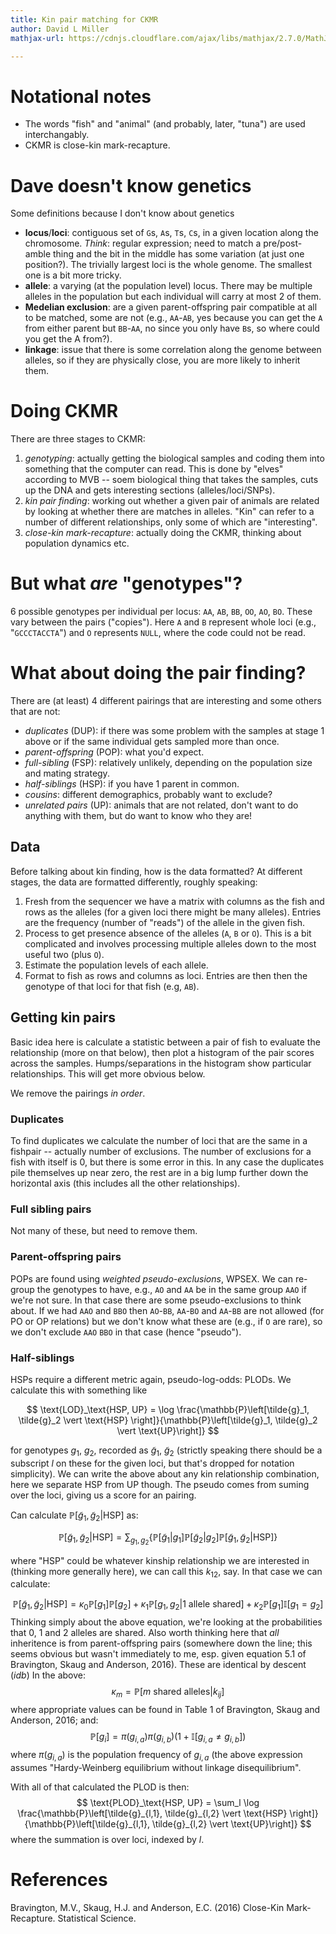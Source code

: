 ```yaml
---
title: Kin pair matching for CKMR
author: David L Miller
mathjax-url: https://cdnjs.cloudflare.com/ajax/libs/mathjax/2.7.0/MathJax.js

---
```


# Notational notes

- The words "fish" and "animal" (and probably, later, "tuna") are used interchangably.
- CKMR is close-kin mark-recapture.

# Dave doesn't know genetics

Some definitions because I don't know about genetics

- **locus**/**loci**: contiguous set of `G`s, `A`s, `T`s, `C`s, in a given location along the chromosome. *Think*: regular expression; need to match a pre/post-amble thing and the bit in the middle has some variation (at just one position?). The trivially largest loci is the whole genome. The smallest one is a bit more tricky.
- **allele**: a varying (at the population level) locus. There may be multiple alleles in the population but each individual will carry at most 2 of them.
- **Medelian exclusion**: are a given parent-offspring pair compatible at all to be matched, some are not (e.g., `AA`-`AB`, yes because you can get the `A` from either parent but `BB`-`AA`, no since you only have `B`s, so where could you get the A from?).
- **linkage**: issue that there is some correlation along the genome between alleles, so if they are physically close, you are more likely to inherit them.


# Doing CKMR

There are three stages to CKMR:

1. *genotyping*: actually getting the biological samples and coding them into something that the computer can read. This is done by "elves" according to MVB -- soem biological thing that takes the samples, cuts up the DNA and gets interesting sections (alleles/loci/SNPs).
2. *kin pair finding*: working out whether a given pair of animals are related by looking at whether there are matches in alleles. "Kin" can refer to a number of different relationships, only some of which are "interesting".
3. *close-kin mark-recapture*: actually doing the CKMR, thinking about population dynamics etc.

# But what *are* "genotypes"?

6 possible genotypes per individual per locus: `AA`, `AB`, `BB`, `OO`, `AO`, `BO`. These vary between the pairs ("copies"). Here `A` and `B` represent whole loci (e.g., "`GCCCTACCTA`") and `O` represents `NULL`, where the code could not be read.

# What about doing the pair finding?

There are (at least) 4 different pairings that are interesting and some others that are not:

- *duplicates* (DUP): if there was some problem with the samples at stage 1 above or if the same individual gets sampled more than once.
- *parent-offspring* (POP): what you'd expect.
- *full-sibling* (FSP): relatively unlikely, depending on the population size and mating strategy.
- *half-siblings* (HSP): if you have 1 parent in common.
- *cousins*: different demographics, probably want to exclude?
- *unrelated pairs* (UP): animals that are not related, don't want to do anything with them, but do want to know who they are!

## Data

Before talking about kin finding, how is the data formatted? At different stages, the data are formatted differently, roughly speaking:

1. Fresh from the sequencer we have a matrix with columns as the fish and rows as the alleles (for a given loci there might be many alleles). Entries are the frequency (number of "reads") of the allele in the given fish.
2. Process to get presence absence of the alleles (`A`, `B` or `O`). This is a bit complicated and involves processing multiple alleles down to the most useful two (plus `O`).
3. Estimate the population levels of each allele.
4. Format to fish as rows and columns as loci. Entries are then then the genotype of that loci for that fish (e.g, `AB`).

## Getting kin pairs

Basic idea here is calculate a statistic between a pair of fish to evaluate the relationship (more on that below), then plot a histogram of the pair scores across the samples. Humps/separations in the histogram show particular relationships. This will get more obvious below.

We remove the pairings *in order*.

### Duplicates

To find duplicates we calculate the number of loci that are the same in a fishpair -- actually number of exclusions. The number of exclusions for a fish with itself is 0, but there is some error in this. In any case the duplicates pile themselves up near zero, the rest are in a big lump further down the horizontal axis (this includes all the other relationships).

### Full sibling pairs

Not many of these, but need to remove them.

### Parent-offspring pairs

POPs are found using *weighted pseudo-exclusions*, WPSEX. We can re-group the genotypes to have, e.g., `AO` and `AA` be in the same group `AAO` if we're not sure. In that case there are some pseudo-exclusions to think about. If we had `AAO` and `BBO` then `AO`-`BB`, `AA`-`BO` and `AA`-`BB` are not allowed (for PO or OP relations) but we don't know what these are (e.g., if `O` are rare), so we don't exclude `AAO` `BBO` in that case (hence "pseudo").

### Half-siblings

HSPs require a different metric again, pseudo-log-odds: PLODs. We calculate this with something like


$$
\text{LOD}_\text{HSP, UP} = \log \frac{\mathbb{P}\left[\tilde{g}_1, \tilde{g}_2 \vert \text{HSP} \right]}{\mathbb{P}\left[\tilde{g}_1, \tilde{g}_2 \vert \text{UP}\right]}
$$

for genotypes $g_1$, $g_2$, recorded as $\tilde{g}_1$, $\tilde{g}_2$ (strictly speaking there should be a subscript $l$ on these for the given loci, but that's dropped for notation simplicity). We can write the above about any kin relationship combination, here we separate HSP from UP though. The pseudo comes from suming over the loci, giving us a score for an pairing.

Can calculate $\mathbb{P}\left[\tilde{g}_1, \tilde{g}_2 \vert \text{HSP} \right]$ as:

$$
\mathbb{P}\left[\tilde{g}_1, \tilde{g}_2 \big\vert \text{HSP} \right] = \sum_{g_1, g_2} \left\{ \mathbb{P}\left[\tilde{g}_1 \big\vert g_1 \right] \mathbb{P}\left[\tilde{g}_2 \big\vert g_2 \right] \mathbb{P}\left[\tilde{g}_1, \tilde{g}_2 \big\vert \text{HSP} \right]\right\}
$$

where "HSP" could be whatever kinship relationship we are interested in (thinking more generally here), we can call this $k_{12}$, say. In that case we can calculate:


$$
\mathbb{P}\left[\tilde{g}_1, \tilde{g}_2 \big\vert \text{HSP} \right] = \kappa_0  \mathbb{P}\left[g_1 \right] \mathbb{P}\left[g_2 \right] + \kappa_1 \mathbb{P}\left[g_1, g_2 \big\vert \text{1 allele shared} \right] + \kappa_2 \mathbb{P}\left[g_1 \right] \mathbb{I}\left[g_1 = g_2 \right]
$$
Thinking simply about the above equation, we're looking at the probabilities that 0, 1 and 2 alleles are shared. Also worth thinking here that *all* inheritence is from parent-offspring pairs (somewhere down the line; this seems obvious but wasn't immediately to me, esp. given equation 5.1 of Bravington, Skaug and Anderson, 2016). These are identical by descent (*idb*) In the above:
$$
\kappa_m = \mathbb{P} \left[ m \text{ shared alleles} \big\vert k_{ij} \right]
$$
where appropriate values can be found in Table 1 of Bravington, Skaug and Anderson, 2016; and:
$$
\mathbb{P}\left[g_i \right]  = \pi(g_{i,a}) \pi(g_{i,b}) \left(1 + \mathbb{I}\left[g_{i,a} \neq g_{i,b} \right] \right)
$$
where $\pi(g_{i,a})$ is the population frequency of $g_{i,a}$ (the above expression assumes "Hardy-Weinberg equilibrium without linkage disequilibrium".

With all of that calculated the PLOD is then:
$$
\text{PLOD}_\text{HSP, UP} = \sum_l \log \frac{\mathbb{P}\left[\tilde{g}_{l,1}, \tilde{g}_{l,2} \vert \text{HSP} \right]}{\mathbb{P}\left[\tilde{g}_{l,1}, \tilde{g}_{l,2} \vert \text{UP}\right]}
$$
where the summation is over loci, indexed by $l$.



# References

Bravington, M.V., Skaug, H.J. and Anderson, E.C. (2016) Close-Kin Mark-Recapture. Statistical Science.


